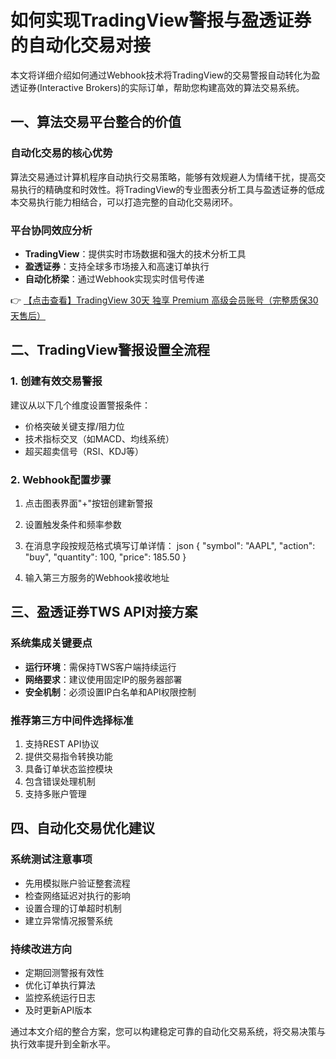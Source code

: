 # 如何实现TradingView警报与盈透证券的自动化交易对接

本文将详细介绍如何通过Webhook技术将TradingView的交易警报自动转化为盈透证券(Interactive Brokers)的实际订单，帮助您构建高效的算法交易系统。

## 一、算法交易平台整合的价值

### 自动化交易的核心优势
算法交易通过计算机程序自动执行交易策略，能够有效规避人为情绪干扰，提高交易执行的精确度和时效性。将TradingView的专业图表分析工具与盈透证券的低成本交易执行能力相结合，可以打造完整的自动化交易闭环。

### 平台协同效应分析
- **TradingView**：提供实时市场数据和强大的技术分析工具
- **盈透证券**：支持全球多市场接入和高速订单执行
- **自动化桥梁**：通过Webhook实现实时信号传递

👉 [【点击查看】TradingView 30天 独享 Premium 高级会员账号（完整质保30天售后）](https://bit.ly/TradingView-Pro)

## 二、TradingView警报设置全流程

### 1. 创建有效交易警报
建议从以下几个维度设置警报条件：
- 价格突破关键支撑/阻力位
- 技术指标交叉（如MACD、均线系统）
- 超买超卖信号（RSI、KDJ等）

### 2. Webhook配置步骤
1. 点击图表界面"+"按钮创建新警报
2. 设置触发条件和频率参数
3. 在消息字段按规范格式填写订单详情：
json
{
  "symbol": "AAPL",
  "action": "buy",
  "quantity": 100,
  "price": 185.50
}

4. 输入第三方服务的Webhook接收地址

## 三、盈透证券TWS API对接方案

### 系统集成关键要点
- **运行环境**：需保持TWS客户端持续运行
- **网络要求**：建议使用固定IP的服务器部署
- **安全机制**：必须设置IP白名单和API权限控制

### 推荐第三方中间件选择标准
1. 支持REST API协议
2. 提供交易指令转换功能
3. 具备订单状态监控模块
4. 包含错误处理机制
5. 支持多账户管理

## 四、自动化交易优化建议

### 系统测试注意事项
- 先用模拟账户验证整套流程
- 检查网络延迟对执行的影响
- 设置合理的订单超时机制
- 建立异常情况报警系统

### 持续改进方向
- 定期回测警报有效性
- 优化订单执行算法
- 监控系统运行日志
- 及时更新API版本

通过本文介绍的整合方案，您可以构建稳定可靠的自动化交易系统，将交易决策与执行效率提升到全新水平。